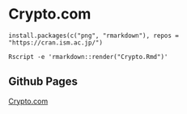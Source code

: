 # Crypto.com

```{sh}
install.packages(c("png", "rmarkdown"), repos = "https://cran.ism.ac.jp/")

Rscript -e 'rmarkdown::render("Crypto.Rmd")'
```

## Github Pages

[Crypto.com](https://kumes.github.io/Crypto.com/Crypto.html)
